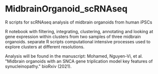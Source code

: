 # MidbrainOrganoid_scRNAseq
R scripts for scRNAseq analysis of midbrain organoids from human iPSCs

R notebook with 
filtering, integrating, clustering, annotating and looking at gene expression within clusters from two samples of three midbrain organoids.
separate R scripts computational intensive processes used to explore clusters at different resolutions.

Analysis will be found in the manuscript:
Mohamed, Nguyen-Vi, et al. "Midbrain organoids with an SNCA gene triplication model key features of synucleinopathy." bioRxiv (2021).
